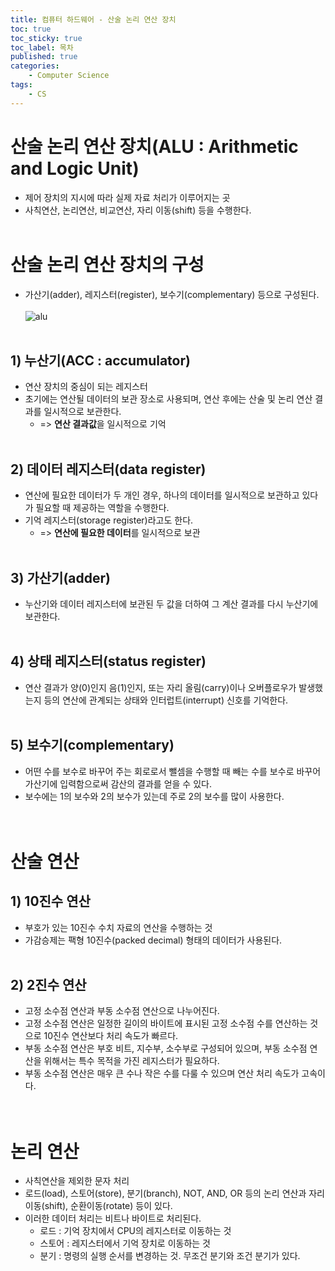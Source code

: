 ```yaml
---
title: 컴퓨터 하드웨어 - 산술 논리 연산 장치
toc: true
toc_sticky: true
toc_label: 목차
published: true
categories:
    - Computer Science
tags:
    - CS
---
```

# 산술 논리 연산 장치(ALU : Arithmetic and Logic Unit)
* 제어 장치의 지시에 따라 실제 자료 처리가 이루어지는 곳
* 사칙연산, 논리연산, 비교연산, 자리 이동(shift) 등을 수행한다.<br><br>

# 산술 논리 연산 장치의 구성
* 가산기(adder), 레지스터(register), 보수기(complementary) 등으로 구성된다.<br><br>
![alu](../img/alu.jpeg)<br><br>

## 1) 누산기(ACC : accumulator)
* 연산 장치의 중심이 되는 레지스터
* 초기에는 연산될 데이터의 보관 장소로 사용되며, 연산 후에는 산술 및 논리 연산 결과를 일시적으로 보관한다.
    * => **연산 결과값**을 일시적으로 기억<br><br>
    
## 2) 데이터 레지스터(data register)
* 연산에 필요한 데이터가 두 개인 경우, 하나의 데이터를 일시적으로 보관하고 있다가 필요할 때 제공하는 역할을 수행한다.
* 기억 레지스터(storage register)라고도 한다.
    * => **연산에 필요한 데이터**를 일시적으로 보관<br><br>
    
## 3) 가산기(adder)
* 누산기와 데이터 레지스터에 보관된 두 값을 더하여 그 계산 결과를 다시 누산기에 보관한다.<br><br>

## 4) 상태 레지스터(status register)
* 연산 결과가 양(0)인지 음(1)인지, 또는 자리 올림(carry)이나 오버플로우가 발생했는지 등의 연산에 관계되는 상태와 인터럽트(interrupt) 신호를 기억한다.<br><br>

## 5) 보수기(complementary)
* 어떤 수를 보수로 바꾸어 주는 회로로서 뺄셈을 수행할 때 빼는 수를 보수로 바꾸어 가산기에 입력함으로써 감산의 결과를 얻을 수 있다.
* 보수에는 1의 보수와 2의 보수가 있는데 주로 2의 보수를 많이 사용한다.<br><br><br>


# 산술 연산
## 1) 10진수 연산
* 부호가 있는 10진수 수치 자료의 연산을 수행하는 것
* 가감승제는 팩형 10진수(packed decimal) 형태의 데이터가 사용된다.<br><br>

## 2) 2진수 연산
* 고정 소수점 연산과 부동 소수점 연산으로 나누어진다.
* 고정 소수점 연산은 일정한 길이의 바이트에 표시된 고정 소수점 수를 연산하는 것으로 10진수 연산보다 처리 속도가 빠르다.
* 부동 소수점 연산은 부호 비트, 지수부, 소수부로 구성되어 있으며, 부동 소수점 연산을 위해서는 특수 목적을 가진 레지스터가 필요하다.
* 부동 소수점 연산은 매우 큰 수나 작은 수를 다룰 수 있으며 연산 처리 속도가 고속이다.<br><br><br>


# 논리 연산
* 사칙연산을 제외한 문자 처리
* 로드(load), 스토어(store), 분기(branch), NOT, AND, OR 등의 논리 연산과 자리이동(shift), 순환이동(rotate) 등이 있다.
* 이러한 데이터 처리는 비트나 바이트로 처리된다.
    * 로드 : 기억 장치에서 CPU의 레지스터로 이동하는 것
    * 스토어 : 레지스터에서 기억 장치로 이동하는 것
    * 분기 : 명령의 실행 순서를 변경하는 것. 무조건 분기와 조건 분기가 있다.<br>
